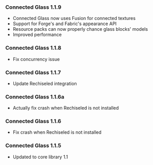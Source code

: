 ### Connected Glass 1.1.9
- Connected Glass now uses Fusion for connected textures
- Support for Forge's and Fabric's appearance API
- Resource packs can now properly chance glass blocks' models
- Improved performance

### Connected Glass 1.1.8
- Fix concurrency issue

### Connected Glass 1.1.7
- Update Rechiseled integration

### Connected Glass 1.1.6a
- Actually fix crash when Rechiseled is not installed

### Connected Glass 1.1.6
- Fix crash when Rechiseled is not installed

### Connected Glass 1.1.5
- Updated to core library 1.1

